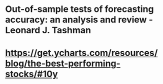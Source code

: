 
# Out-of-sample tests of forecasting accuracy: an analysis and review - Leonard J. Tashman

# https://get.ycharts.com/resources/blog/the-best-performing-stocks/#10y